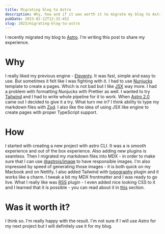 ```yaml
---
title: Migrating blog to Astro
description: Why, how and if it was worth it to migrate my blog to Astro
pubDate: 2023-02-12T12:32:45Z
slug: 2023/migrating-blog-to-astro
---
```


I recently migrated my blog to [Astro](https://astro.build/). I'm writing this post to share my experience.

# Why

I really liked my previous engine - [Eleventy](https://www.11ty.dev/). It was fast, simple and easy to use. But sometimes it felt like I was fighting with it. I had to use [Nunjucks](https://mozilla.github.io/nunjucks/) template to create a pages. Which is not bad but I like [JSX](https://reactjs.org/docs/introducing-jsx.html) way more. I had a problem with formatting Nunjucks with Prettier as well. I wanted to try [Tailwind](https://tailwindcss.com/) and I had to write whole pipeline for it to work. When [Astro 2.0](https://astro.build/blog/astro-2/) came out I decided to give it a try. What turn me in? I think ability to type my markdown files with [Zod](https://zod.dev/). I also like the idea of using JSX like engine to create pages with proper TypeScript support.

# How

I started with creating a new project with astro CLI. It was a is smooth experience and out of the box experience. Also adding new plugins is seamless. Then I migrated my markdown files into MDX - in order to make sure that I can use [@astrojs/image](https://docs.astro.build/en/guides/integrations-guide/image/) to have responsible images. I'm also impressed by speed of generating those images - it is both quick on my Macbook and on Netlify. I also added Tailwind with [typography](https://tailwindcss.com/docs/typography-plugin) plugin and it works like a charm. I tweak a bit my MDX frontmatter and I was ready to go live. What I really like was [RSS](https://docs.astro.build/en/guides/rss/) plugin - I even added nice looking CSS to it and I learned that it is possible - you can read about it in [this](https://docs.astro.build/en/guides/rss/#adding-a-stylesheet) section.

# Was it worth it?

I think so. I'm really happy with the result. I'm not sure if I will use Astro for my next project but I will definitely use it for my blog.
